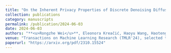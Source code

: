 ```yaml
---
title: "On the Inherent Privacy Properties of Discrete Denoising Diffusion Models."
collection: publications
category: manuscripts
permalink: /publication/2024-06-03
date: 2024-06-03
authors: "**<u>Rongzhe Wei</u>**, Eleonora Kreačić, Haoyu Wang, Haoteng Yin, Eli Chien, Vamsi K Potluru, Pan Li."
venue: "Transactions on Machine Learning Research (TMLR'24), selected to ICLR 2025 Poster"
paperurl: "https://arxiv.org/pdf/2310.15524"
---
```


